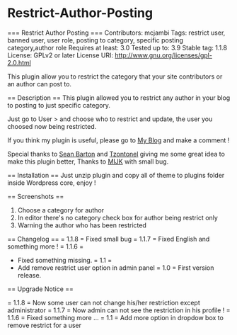 # Restrict-Author-Posting
=== Restrict Author Posting ===
Contributors: mcjambi
Tags: restrict user, banned user, user role, posting to category, specific posting category,author role
Requires at least: 3.0
Tested up to: 3.9
Stable tag: 1.1.8
License: GPLv2 or later
License URI: http://www.gnu.org/licenses/gpl-2.0.html

This plugin allow you to restrict the category that your site contributors or an author can post to.

== Description ==
This plugin allowed you to restrict any author in your blog to posting to just specific category.

Just go to User > and choose who to restrict and update, the user you choosed now being restricted.

If you think my plugin is useful, please go to [My Blog](http://www.jamviet.com/2014/03/restrict-author-posting-plugin-wordpress-dau-tien-cua-toi.html "My blog address") and make a comment !

Special thanks to [Sean Barton](http://www.sean-barton.co.uk/2014/04/wordpress-plugin-restrict-post-taxonomies/) and [Tzontonel](http://profiles.wordpress.org/tzontonel) giving me some great idea to make this plugin better, Thanks to [MIJK](https://profiles.wordpress.org/mijk) with small bug.

== Installation ==
Just unzip plugin and copy all of theme to plugins folder inside Wordpress core, enjoy !

== Screenshots ==
1. Choose a category for author
2. In editor there\'s no category check box for author being restrict only
3. Warning the author who has been restricted

== Changelog ==
= 1.1.8 =
Fixed small bug
= 1.1.7 =
Fixed English and something more !
= 1.1.6 =
* Fixed something missing.
= 1.1 =
* Add remove restrict user option in admin panel
= 1.0 =
First version release.

== Upgrade Notice ==

= 1.1.8 =
Now some user can not change his/her restriction except administrator
= 1.1.7 =
Now admin can not see the restriction in his profile !
= 1.1.6 =
Fixed something more ...
= 1.1 =
Add more option in dropdow box to remove restrict for a user
